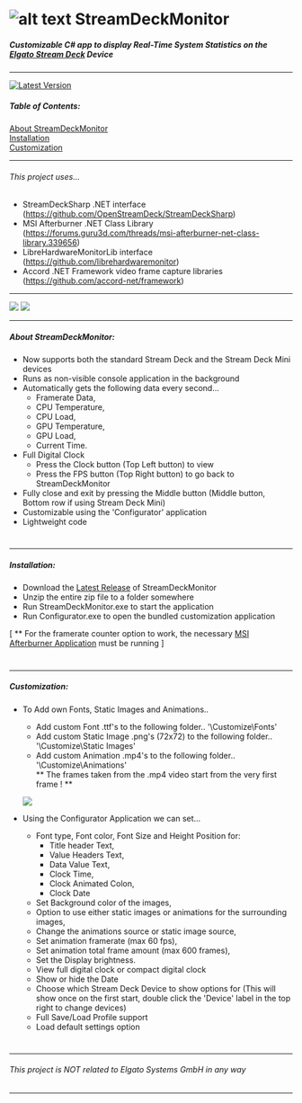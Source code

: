 #  ![alt text](https://i.imgur.com/qPAlSRq.png "StreamDeckMonitor") StreamDeckMonitor
  
##### Customizable C# app to display Real-Time System Statistics on the  [Elgato Stream Deck](https://www.elgato.com/en/gaming/stream-deck) Device
---

[![Latest Version](https://img.shields.io/github/release/SmokeyMcBong/StreamDeckMonitor.svg)](https://github.com/SmokeyMcBong/StreamDeckMonitor/releases) 

##### Table of Contents:
[About StreamDeckMonitor](https://github.com/SmokeyMcBong/StreamDeckMonitor#about-streamdeckmonitor)  
[Installation](https://github.com/SmokeyMcBong/StreamDeckMonitor#installation)  
[Customization](https://github.com/SmokeyMcBong/StreamDeckMonitor#customization)  

---

###### This project uses...
* StreamDeckSharp .NET interface (https://github.com/OpenStreamDeck/StreamDeckSharp)  
* MSI Afterburner .NET Class Library (https://forums.guru3d.com/threads/msi-afterburner-net-class-library.339656) 
* LibreHardwareMonitorLib interface (https://github.com/librehardwaremonitor)
* Accord .NET Framework video frame capture libraries (https://github.com/accord-net/framework)
---

  ![](https://i.imgur.com/vl4t6N8.gif) ![](https://i.imgur.com/obFUxFh.gif) 
 
---

##### About StreamDeckMonitor:
- Now supports both the standard Stream Deck and the Stream Deck Mini devices
- Runs as non-visible console application in the background
- Automatically gets the following data every second...  
    * Framerate Data,    
    * CPU Temperature,   
    * CPU Load,   
    * GPU Temperature,   
    * GPU Load,  
    * Current Time.   
- Full Digital Clock 
  - Press the Clock button (Top Left button) to view
  - Press the FPS button (Top Right button) to go back to StreamDeckMonitor
- Fully close and exit by pressing the Middle button (Middle button, Bottom row if using Stream Deck Mini)
- Customizable using the 'Configurator' application
- Lightweight code
#


---


##### Installation:
- Download the [Latest Release](https://github.com/SmokeyMcBong/StreamDeckMonitor/releases) of StreamDeckMonitor
- Unzip the entire zip file to a folder somewhere
- Run StreamDeckMonitor.exe to start the application
- Run Configurator.exe to open the bundled customization application
 
[ ** For the framerate counter option to work, the necessary [MSI Afterburner Application](http://www.guru3d.com/files-details/msi-afterburner-beta-download.html) must be running ]
#
---


##### Customization:
- To Add own Fonts, Static Images and Animations..
    * Add custom Font .ttf's to the following folder.. '\Customize\Fonts'
    * Add custom Static Image .png's (72x72) to the following folder.. '\Customize\Static Images'
    * Add custom Animation .mp4's to the following folder.. '\Customize\Animations'  
    ** The frames taken from the .mp4 video start from the very first frame ! **
    
  ![](https://i.imgur.com/nXdv7jZ.png)  

- Using the Configurator Application we can set...
    * Font type, Font color, Font Size and Height Position for:
      - Title header Text,
      - Value Headers Text,
      - Data Value Text,
      - Clock Time,
      - Clock Animated Colon,
      - Clock Date
    * Set Background color of the images,
    * Option to use either static images or animations for the surrounding images,
    * Change the animations source or static image source,
    * Set animation framerate (max 60 fps),
    * Set animation total frame amount (max 600 frames),
    * Set the Display brightness.
    * View full digital clock or compact digital clock
    * Show or hide the Date
    * Choose which Stream Deck Device to show options for (This will show once on the first start, double click the 'Device' label in the top right to change devices)
    * Full Save/Load Profile support
    * Load default settings option

#
---
###### This project is NOT related to *Elgato Systems GmbH* in any way
---
 
